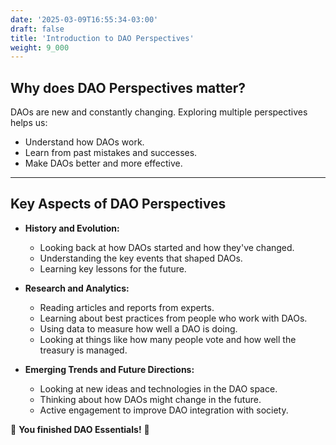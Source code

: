 ```yaml
---
date: '2025-03-09T16:55:34-03:00'
draft: false
title: 'Introduction to DAO Perspectives'
weight: 9_000
---
```


## Why does DAO Perspectives matter?

DAOs are new and constantly changing. Exploring multiple perspectives helps us:

* Understand how DAOs work.
* Learn from past mistakes and successes.
* Make DAOs better and more effective.

---

## Key Aspects of DAO Perspectives

- **History and Evolution:**
    * Looking back at how DAOs started and how they've changed.
    * Understanding the key events that shaped DAOs.
    * Learning key lessons for the future.

- **Research and Analytics:**
    * Reading articles and reports from experts.
    * Learning about best practices from people who work with DAOs.
    * Using data to measure how well a DAO is doing.
    * Looking at things like how many people vote and how well the treasury is managed.

- **Emerging Trends and Future Directions:**
    * Looking at new ideas and technologies in the DAO space.
    * Thinking about how DAOs might change in the future.
    * Active engagement to improve DAO integration with society.


🔖 **You finished DAO Essentials!** 🔖

